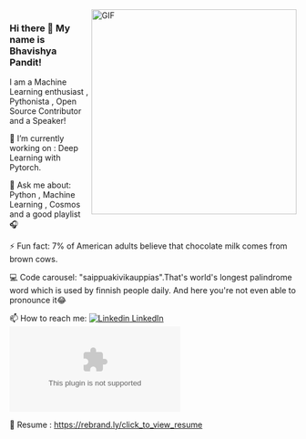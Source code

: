 <img align="right" alt="GIF" src="https://i.imgur.com/9GNZGLH.gif" width="360"/>

### Hi there 👋 My name is Bhavishya Pandit! 


<!--
**bhav09/bhav09** is a ✨ _special_ ✨ repository because its `README.md` (this file) appears on your GitHub profile.

Here are some ideas to get you started:

- 🔭 I’m currently working on ...
- 🌱 I’m currently learning ...
- 👯 I’m looking to collaborate on ...
- 🤔 I’m looking for help with ...
- 💬 Ask me about ...
- 📫 How to reach me: ...
- 😄 Pronouns: ...
- ⚡ Fun fact: ...
![Bhavishya's Stats](https://github-readme-stats.vercel.app/api?username=bhav09&show_icons=true&title_color=fff&icon_color=79ff97&text_color=9f9f9f&bg_color=151515)

-->

I am a Machine Learning enthusiast , Pythonista , Open Source Contributor and a Speaker!

🔭 I’m currently working on : Deep Learning with Pytorch.

💬 Ask me about: Python , Machine Learning , Cosmos and a good playlist 🎧

⚡ Fun fact: 7% of American adults believe that chocolate milk comes from brown cows.

💻 Code carousel: "saippuakivikauppias".That's world's longest palindrome word which is used by finnish people daily. And here you're not even able to pronounce it😂

📫 How to reach me: [![Linkedin](https://i.stack.imgur.com/gVE0j.png) LinkedIn](https://www.linkedin.com/in/bhavishya-pandit-68a4a018a/)&nbsp; [![Twitter](https://img.shields.io/twitter/url/https/twitter.com)](https://twitter.com/BhavishyaPandi2) 

📄 Resume : https://rebrand.ly/click_to_view_resume 



